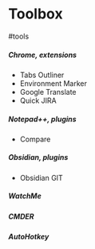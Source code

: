 # Toolbox
#tools 

##### Chrome, extensions
- Tabs Outliner
- Environment Marker
- Google Translate
- Quick JIRA

##### Notepad++, plugins
- Compare

##### Obsidian, plugins
- Obsidian GIT

##### WatchMe

##### CMDER

##### AutoHotkey